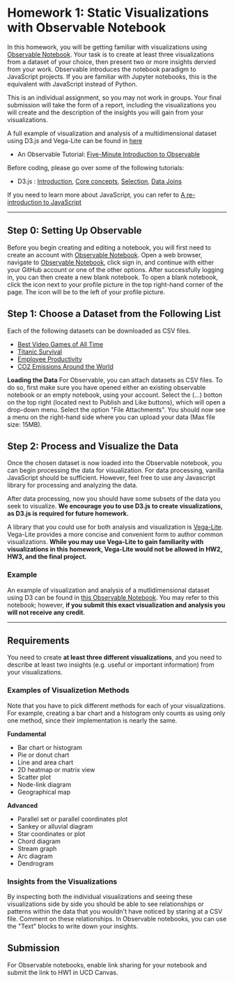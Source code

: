 # Homework 1: Static Visualizations with Observable Notebook
In this homework, you will be getting familiar with visualizations using [Observable Notebook](https://observablehq.com/). 
Your task is to create at least three visualizations from a dataset of your choice, then present two or more insights dervied from your work.
Observable introduces the notebook paradigm to JavaScript projects. If you are familiar with Jupyter notebooks, this is the equivalent with JavaScript instead of Python. 

This is an individual assignment, so you may not work in groups. Your final submission will take the form of a report, including the visualizations you will create and the description of the insights you will gain from your visualizations.

A full example of visualization and analysis of a multidimensional dataset using D3.js and Vega-Lite can be found in [here](https://observablehq.com/d/2600cf5224a01f25)

* An Observable Tutorial:  [Five-Minute Introduction to Observable](https://observablehq.com/@observablehq/five-minute-introduction) 

Before coding, please go over some of the following tutorials:

* D3.js : [Introduction](https://d3js.org/#introduction), [Core concepts](https://d3-graph-gallery.com/intro_d3js.html), [Selection](https://www.d3indepth.com/selections/), [Data Joins](https://www.d3indepth.com/datajoins/)

If you need to learn more about JavaScript, you can refer to [A re-introduction to JavaScript](https://developer.mozilla.org/en-US/docs/Web/JavaScript/A_re-introduction_to_JavaScript)

---

## Step 0: Setting Up Observable
Before you begin creating and editing a notebook, you will first need to create an account with [Observable Notebook](https://observablehq.com/). Open a web browser, navigate to [Observable Notebook](https://observablehq.com/), click sign in, and continue with either your GitHub account or one of the other options. After successfully logging in, you can then create a new blank notebook. To open a blank notebook, click the icon next to your profile picture in the top right-hand corner of the page. The icon will be to the left of your profile picture.

## Step 1: Choose a Dataset from the Following List
Each of the following datasets can be downloaded as CSV files.

* [Best Video Games of All Time](https://www.kaggle.com/datasets/faisaljanjua0555/best-video-games-of-all-time)
* [Titanic Survival](https://www.kaggle.com/datasets/brendan45774/test-file)
* [Employee Productivity](https://archive.ics.uci.edu/dataset/597/productivity+prediction+of+garment+employees)
* [CO2 Emissions Around the World](https://www.kaggle.com/datasets/koustavghosh149/co2-emission-around-the-world)


**Loading the Data**
For Observable, you can attach datasets as CSV files. To do so, first make sure you have opened either an existing observable notebook or an empty notebook, using your account. Select the (...) botton on the top right (located next to Publish and Like buttons), which will open a drop-down menu. Select the option "File Attachments". You should now see a menu on the right-hand side where you can upload your data (Max file size: 15MB).

## Step 2: Process and Visualize the Data
Once the chosen dataset is now loaded into the Observable notebook, you can begin processing the data for visualization. For data processing, vanilla JavaScript should be sufficient. However, feel free to use any Javascript library for processing and analyzing the data. 

After data processing, now you should have some subsets of the data you seek to visualize. **We encourage you to use D3.js to create visualizations, as D3.js is required for future homework.**

A library that you could use for both analysis and visualization is [Vega-Lite](https://vega.github.io/vega-lite/). Vega-Lite provides a more concise and convenient form to author common visualizations. **While you may use Vega-Lite to gain familiarity with visualizations in this homework, Vega-Lite would not be allowed in HW2, HW3, and the final project.**

### Example
An example of visualization and analysis of a mutlidimensional dataset using D3 can be found in [this Observable Notebook](https://observablehq.com/d/2600cf5224a01f25). You may refer to this notebook; however, **if you submit this exact visualization and analysis you will not receive any credit**.

---

## Requirements
You need to create **at least three different visualizations**, and you need to describe at least two insights (e.g. useful or important information) from your visualizations. 

### Examples of Visualizetion Methods

Note that you have to pick different methods for each of your visualizations. For example, creating a bar chart and a histogram only counts as using only one method, since their implementation is nearly the same.

**Fundamental**
* Bar chart or histogram
* Pie or donut chart
* Line and area chart
* 2D heatmap or matrix view
* Scatter plot
* Node-link diagram
* Geographical map

**Advanced**
* Parallel set or parallel coordinates plot
* Sankey or alluvial diagram
* Star coordinates or plot
* Chord diagram
* Stream graph
* Arc diagram
* Dendrogram

### Insights from the Visualizations

By inspecting both the individual visualizations and seeing these visualizations side by side you should be able to see relationships or patterns within the data that you wouldn't have noticed by staring at a CSV file. Comment on these relationships. In Observable notebooks, you can use the "Text" blocks to write down your insights.

## Submission
For Observable notebooks, enable link sharing for your notebook and submit the link to HW1 in UCD Canvas.